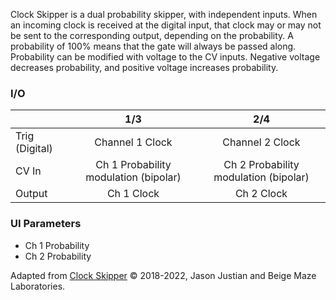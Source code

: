 Clock Skipper is a dual probability skipper, with independent inputs. When an incoming clock is received at the digital input, that clock may or may not be sent to the corresponding output, depending on the probability. A probability of 100% means that the gate will always be passed along. Probability can be modified with voltage to the CV inputs. Negative voltage decreases probability, and positive voltage increases probability.

### I/O

|                |              1/3           |                   2/4                |
| -------------- |:---------------------------:|:-------------------------------------:|
| Trig (Digital) |  Channel 1 Clock   |  Channel 2 Clock |
| CV In          | Ch 1 Probability modulation (bipolar) |    Ch 2 Probability modulation (bipolar)       |
| Output         |          Ch 1 Clock          |         Ch 2 Clock          |


### UI Parameters
* Ch 1 Probability
* Ch 2 Probability


Adapted from [Clock Skipper](https://github.com/Chysn/O_C-HemisphereSuite/wiki/Clock-Skipper) © 2018-2022, Jason Justian and Beige Maze Laboratories. 
